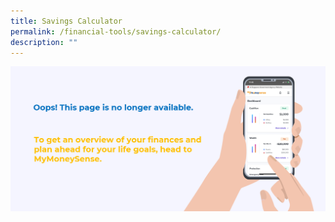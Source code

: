 ```yaml
---
title: Savings Calculator
permalink: /financial-tools/savings-calculator/
description: ""
---
```

[![Oops! This page is no longer available.](/images/Homepage/mymoneysense%20redirect.png)](https://www.mymoneysense.gov.sg/)